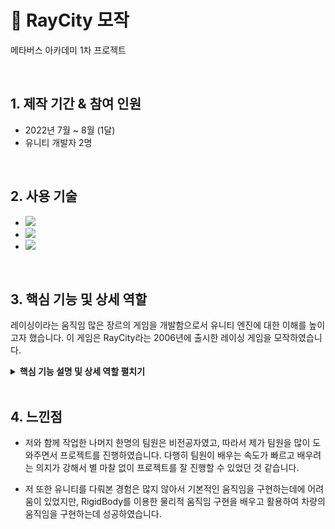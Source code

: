 # :pushpin: RayCity 모작
메타버스 아카데미 1차 프로젝트

</br>

## 1. 제작 기간 & 참여 인원
- 2022년 7월 ~ 8월 (1달)
- 유니티 개발자 2명

</br>

## 2. 사용 기술
 - <img src="https://img.shields.io/badge/C%23-239120?style=for-the-badge&logo=c-sharp&logoColor=white"> 
 - <img src="https://img.shields.io/badge/Unity-FFFFFF?style=for-the-badge&logo=unity&logoColor=black"> 
 - <img src="https://img.shields.io/badge/git-F05032?style=for-the-badge&logo=git&logoColor=white">

</br>


## 3. 핵심 기능 및 상세 역할
레이싱이라는 움직임 많은 장르의 게임을 개발함으로서 유니티 엔진에 대한 이해를 높이고자 했습니다.
이 게임은 RayCity라는 2006년에 출시한 레이싱 게임을 모작하였습니다.



<details>
<summary><b>핵심 기능 설명 및 상세 역할 펼치기</b></summary>
<div markdown="1">

### 3.1. 차량 선택
![](https://velog.velcdn.com/images/kjhdx/post/db3ac568-f0bb-42b1-940f-7098a3e6c8e4/image.png)


### 3.2. 맵 선택
![](https://velog.velcdn.com/images/kjhdx/post/13042506-88e9-481a-83a4-130caab2f8a3/image.png)

### 3.3. 드리프트 / 부스터 / 점프

- 드리프트
  - Left Shift 키를 누르는 것으로 드리프트 기능을 사용합니다.
  ![](https://velog.velcdn.com/images/kjhdx/post/af299b1b-2dba-4c62-913e-b0d7213670b4/image.png)

- 부스터
  - Left Ctrl 키를 누르는 것으로 부스터 기능을 사용합니다.
  ![](https://velog.velcdn.com/images/kjhdx/post/df788d4f-05cf-4408-baff-d274252e9854/image.png)

- 점프
  - Space Bar 키를 누르는 것으로 점프 기능을 사용합니다.
  ![](https://velog.velcdn.com/images/kjhdx/post/4ff1da0e-d50d-4a52-9827-afc9e295a753/image.png)
  
### 3.4. 체크포인트 / 아이템 / 미니맵
  
- 체크포인트
  - 체크포인트 순서대로 진행하면 점수를 얻으며, 순서대로 진행하지 않으면 경고와 함께 점수를 얻지 못합니다.
  ![](https://velog.velcdn.com/images/kjhdx/post/e2e5b6ff-cfef-4c9c-924d-174e4f3f174c/image.png)
  ![](https://velog.velcdn.com/images/kjhdx/post/7e02b2b2-1e30-4f01-b8fe-3c6ce24eec9d/image.png)

- 아이템
  - 부스터 아이템을 획득하면 부스터가 충전됩니다.  
  ![](https://velog.velcdn.com/images/kjhdx/post/9e115da2-e624-4018-95b5-e453d7350256/image.png)
  
- 미니맵
  - ![](https://velog.velcdn.com/images/kjhdx/post/6c865513-5451-4aeb-b720-cbe411ac6b33/image.png)

### 3.5. 상세 역할
- 저는 차량 선택, 맵 선택과 드리프트 / 부스터 / 점프를 포함한 차량 움직임, 카메라, 사운드를 작업했습니다.
- 나머지 한명의 인원이 체크포인트, 미니맵, 아이템의 작업을 했습니다.
  
</div>
</details>

</br>

## 4. 느낀점

- 저와 함께 작업한 나머지 한명의 팀원은 비전공자였고, 따라서 제가 팀원을 많이 도와주면서 프로젝트를 진행하였습니다. 다행히 팀원이 배우는 속도가 빠르고 배우려는 의지가 강해서 별 마찰 없이 프로젝트를 잘 진행할 수 있었던 것 같습니다.

- 저 또한 유니티를 다뤄본 경험은 많지 않아서 기본적인 움직임을 구현하는데에 어려움이 있었지만, RigidBody를 이용한 물리적 움직임 구현을 배우고 활용하여 차량의 움직임을 구현하는데 성공하였습니다. 
